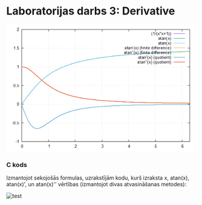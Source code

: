 # Laboratorijas darbs 3: Derivative

![test](https://github.com/atrkv/RTR105/blob/main/labd/lab3/derivative.png)

### C kods
Izmantojot sekojošās formulas, uzrakstījām kodu, kurš izraksta x, atan(x), atan(x)', un atan(x)'' vērtības (izmantojot divas atvasināšanas metodes):

![test]([https://github.com/atrkv/RTR105/blob/main/labd/lab3/junk/1.PNG])
